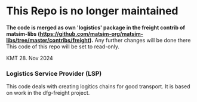 # This Repo is no longer maintained
**The code is merged as own 'logistics' package  in the freight contrib of matsim-libs (https://github.com/matsim-org/matsim-libs/tree/master/contribs/freight).**
Any further changes will be done there
This code of this repo will be set to read-only.

KMT 28. Nov 2024

### Logistics Service Provider (LSP) 

This code deals with creating logitics chains for good transport. 
It is based on work in the dfg-freight project.
